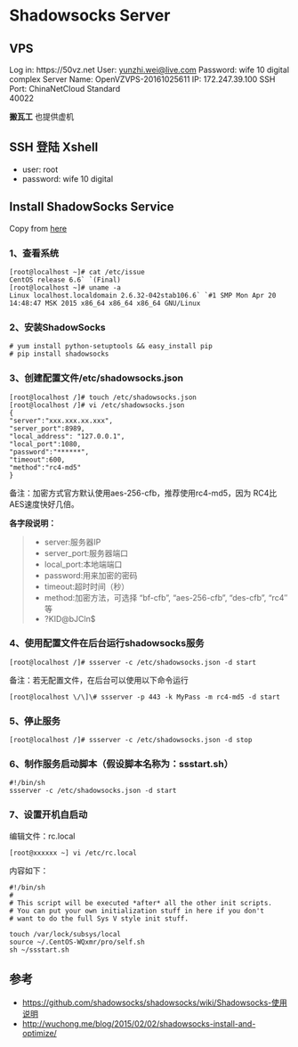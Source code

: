 
# Shadowsocks Server

## VPS

Log in: https:\/\/50vz.net
User: yunzhi.wei@live.com
Password: wife 10 digital complex
Server Name:  OpenVZVPS-20161025611
IP:  172.247.39.100
SSH Port: ChinaNetCloud Standard\
40022

**搬瓦工** 也提供虚机

## SSH 登陆 Xshell

* user: root
* password: wife 10 digital

## Install ShadowSocks Service

Copy from [here](http://www.centoscn.com/image-text/install/2015/0510/5399.html)

### 1、查看系统

    [root@localhost ~]# cat /etc/issue
    CentOS release 6.6` `(Final)
    [root@localhost ~]# uname -a
    Linux localhost.localdomain 2.6.32-042stab106.6` `#1 SMP Mon Apr 20 14:48:47 MSK 2015 x86_64 x86_64 x86_64 GNU/Linux

### 2、安装ShadowSocks

```
# yum install python-setuptools && easy_install pip
# pip install shadowsocks
```

### 3、创建配置文件\/etc\/shadowsocks.json

```
[root@localhost /]# touch /etc/shadowsocks.json
[root@localhost /]# vi /etc/shadowsocks.json
{
"server":"xxx.xxx.xx.xxx",
"server_port":8989,
"local_address": "127.0.0.1",
"local_port":1080,
"password":"******",
"timeout":600,
"method":"rc4-md5"
}
```

备注：加密方式官方默认使用aes-256-cfb，推荐使用rc4-md5，因为 RC4比AES速度快好几倍。

**各字段说明：**

> * server:服务器IP
> * server\_port:服务器端口
> * local\_port:本地端端口
> * password:用来加密的密码
> * timeout:超时时间（秒）
> * method:加密方法，可选择 “bf-cfb”, “aes-256-cfb”, “des-cfb”, “rc4″等
> * ?KID@bJCln$

### 4、使用配置文件在后台运行shadowsocks服务

```
[root@localhost /]# ssserver -c /etc/shadowsocks.json -d start
```

备注：若无配置文件，在后台可以使用以下命令运行

```
[root@localhost \/\]\# ssserver -p 443 -k MyPass -m rc4-md5 -d start
```

### 5、停止服务

```
[root@localhost /]# ssserver -c /etc/shadowsocks.json -d stop
```

### 6、制作服务启动脚本（假设脚本名称为：ssstart.sh）

```
#!/bin/sh
ssserver -c /etc/shadowsocks.json -d start
```

### 7、设置开机自启动

编辑文件：rc.local

```
[root@xxxxxx ~] vi /etc/rc.local
```

内容如下：

```
#!/bin/sh
#
# This script will be executed *after* all the other init scripts.
# You can put your own initialization stuff in here if you don't
# want to do the full Sys V style init stuff.

touch /var/lock/subsys/local
source ~/.CentOS-WQxmr/pro/self.sh
sh ~/ssstart.sh
```

## 参考

* https://github.com/shadowsocks/shadowsocks/wiki/Shadowsocks-使用说明
* http://wuchong.me/blog/2015/02/02/shadowsocks-install-and-optimize/
